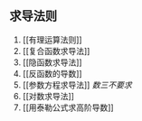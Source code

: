 ## 求导法则

1. [[有理运算法则]]
2. [[复合函数求导法]]
3. [[隐函数求导法]]
4. [[反函数的导数]]
5. [[参数方程求导法]] _数三不要求_
6. [[对数求导法]]
7. [[用泰勒公式求高阶导数]]